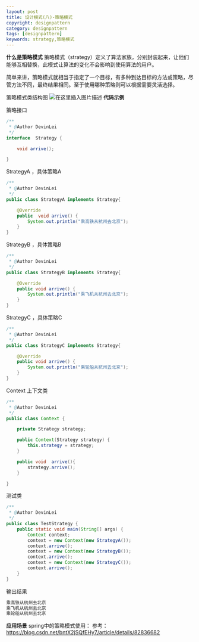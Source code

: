 ```yaml
---
layout: post
title: 设计模式(八)-策略模式
copyright: designpattern 
category: designpattern
tags: [designpattern]
keywords: strategy,策略模式
---
```


**什么是策略模式**
策略模式（strategy）定义了算法家族，分别封装起来，让他们能够互相替换，此模式让算法的变化不会影响到使用算法的用户。

简单来讲，策略模式就相当于指定了一个目标，有多种到达目标的方法或策略，尽管方法不同，最终结果相同。至于使用哪种策略则可以根据需要灵活选择。


策略模式类结构图
![在这里插入图片描述](https://img-blog.csdnimg.cn/20190611010209842.png?x-oss-process=image/watermark,type_ZmFuZ3poZW5naGVpdGk,shadow_10,text_aHR0cHM6Ly9ibG9nLmNzZG4ubmV0L3FxXzMyNzM2OTQ3,size_16,color_FFFFFF,t_70)
**代码示例**

策略接口
```java
/**
 * @Author DevinLei
 */
interface  Strategy {

    void arrive();

}
```
StrategyA ，具体策略A
```java
/**
 * @Author DevinLei
 */
public class StrategyA implements Strategy{

    @Override
    public  void arrive() {
        System.out.println("乘高铁从杭州去北京");
    }
}
```
StrategyB ，具体策略B
```java
/**
 * @Author DevinLei
 */
public class StrategyB implements Strategy{

    @Override
    public void arrive() {
        System.out.println("乘飞机从杭州去北京");
    }
}
```
StrategyC ，具体策略C
```java
/**
 * @Author DevinLei
 */
public class StrategyC implements Strategy{

    @Override
    public void arrive() {
        System.out.println("乘轮船从杭州去北京");
    }
}
```
Context  上下文类
```java
/**
 * @Author DevinLei
 */
public class Context {

    private Strategy strategy;

    public Context(Strategy strategy) {
        this.strategy = strategy;
    }

    public void  arrive(){
        strategy.arrive();
    }

}
```
测试类
```java
/**
 * @Author DevinLei
 */
public class TestStrategy {
    public static void main(String[] args) {
        Context context;
        context = new Context(new StrategyA());
        context.arrive();
        context = new Context(new StrategyB());
        context.arrive();
        context = new Context(new StrategyC());
        context.arrive();
    }
}

```
输出结果
```java
乘高铁从杭州去北京
乘飞机从杭州去北京
乘轮船从杭州去北京
```

**应用场景**
spring中的策略模式使用：
参考：https://blog.csdn.net/bntX2jSQfEHy7/article/details/82836682
